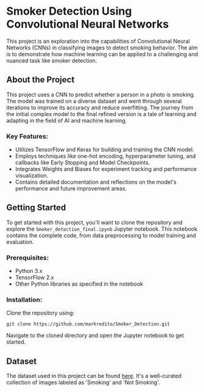 
# Smoker Detection Using Convolutional Neural Networks

This project is an exploration into the capabilities of Convolutional Neural Networks (CNNs) in classifying images to detect smoking behavior. The aim is to demonstrate how machine learning can be applied to a challenging and nuanced task like smoker detection.

## About the Project

This project uses a CNN to predict whether a person in a photo is smoking. The model was trained on a diverse dataset and went through several iterations to improve its accuracy and reduce overfitting. The journey from the initial complex model to the final refined version is a tale of learning and adapting in the field of AI and machine learning.

### Key Features:
- Utilizes TensorFlow and Keras for building and training the CNN model.
- Employs techniques like one-hot encoding, hyperparameter tuning, and callbacks like Early Stopping and Model Checkpoints.
- Integrates Weights and Biases for experiment tracking and performance visualization.
- Contains detailed documentation and reflections on the model's performance and future improvement areas.

## Getting Started

To get started with this project, you'll want to clone the repository and explore the `Smoker_detection_final.ipynb` Jupyter notebook. This notebook contains the complete code, from data preprocessing to model training and evaluation.

### Prerequisites:
- Python 3.x
- TensorFlow 2.x
- Other Python libraries as specified in the notebook

### Installation:
Clone the repository using:
```
git clone https://github.com/markredito/Smoker_Detection.git
```
Navigate to the cloned directory and open the Jupyter notebook to get started.

## Dataset
The dataset used in this project can be found [here](https://www.kaggle.com/datasets/sujaykapadnis/smoking/data). It's a well-curated collection of images labeled as 'Smoking' and 'Not Smoking'.
